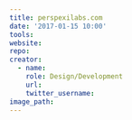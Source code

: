 ```yaml
---
title: perspexilabs.com
date: '2017-01-15 10:00'
tools:
website:
repo:
creator:
  - name:
    role: Design/Development
    url:
    twitter_username:
image_path:
---
```

